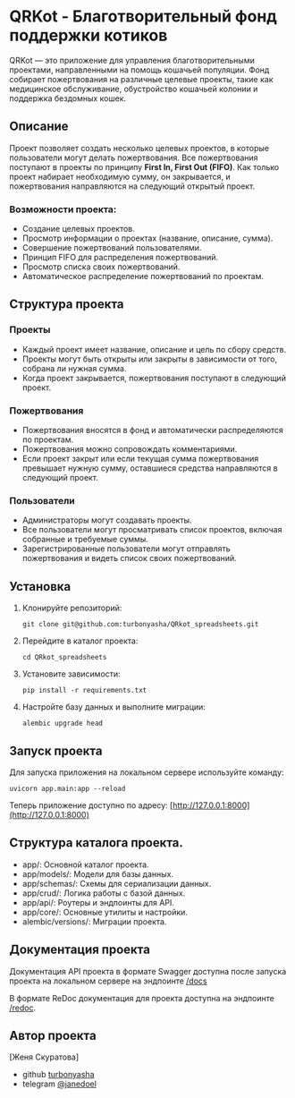 # QRKot - Благотворительный фонд поддержки котиков

QRKot — это приложение для управления благотворительными проектами, направленными на помощь кошачьей популяции. Фонд собирает пожертвования на различные целевые проекты, такие как медицинское обслуживание, обустройство кошачьей колонии и поддержка бездомных кошек.

## Описание

Проект позволяет создать несколько целевых проектов, в которые пользователи могут делать пожертвования. Все пожертвования поступают в проекты по принципу **First In, First Out (FIFO)**. Как только проект набирает необходимую сумму, он закрывается, и пожертвования направляются на следующий открытый проект.

### Возможности проекта:

- Создание целевых проектов.
- Просмотр информации о проектах (название, описание, сумма).
- Совершение пожертвований пользователями.
- Принцип FIFO для распределения пожертвований.
- Просмотр списка своих пожертвований.
- Автоматическое распределение пожертвований по проектам.

## Структура проекта

### Проекты

- Каждый проект имеет название, описание и цель по сбору средств.
- Проекты могут быть открыты или закрыты в зависимости от того, собрана ли нужная сумма.
- Когда проект закрывается, пожертвования поступают в следующий проект.

### Пожертвования

- Пожертвования вносятся в фонд и автоматически распределяются по проектам.
- Пожертвования можно сопровождать комментариями.
- Если проект закрыт или если текущая сумма пожертвования превышает нужную сумму, оставшиеся средства направляются в следующий проект.

### Пользователи

- Администраторы могут создавать проекты.
- Все пользователи могут просматривать список проектов, включая собранные и требуемые суммы.
- Зарегистрированные пользователи могут отправлять пожертвования и видеть список своих пожертвований.

## Установка

1. Клонируйте репозиторий:
    ```
    git clone git@github.com:turbonyasha/QRkot_spreadsheets.git
    ```
2. Перейдите в каталог проекта:
    ```
    cd QRkot_spreadsheets
    ```
3. Установите зависимости:
    ```
    pip install -r requirements.txt
    ```
4. Настройте базу данных и выполните миграции:
    ```
    alembic upgrade head
    ```

## Запуск проекта

Для запуска приложения на локальном сервере используйте команду:

```
uvicorn app.main:app --reload
```

Теперь приложение доступно по адресу: [http://127.0.0.1:8000](http://127.0.0.1:8000)

## Структура каталога проекта.
- app/: Основной каталог проекта.
- app/models/: Модели для базы данных.
- app/schemas/: Схемы для сериализации данных.
- app/crud/: Логика работы с базой данных.
- app/api/: Роутеры и эндпоинты для API.
- app/core/: Основные утилиты и настройки.
- alembic/versions/: Миграции проекта. 

## Документация проекта

Документация API проекта в формате Swagger доступна после запуска проекта на локальном сервере на эндпоинте [/docs](http://127.0.0.1:8000/docs)

В формате ReDoc документация для проекта доступна на эндпоинте [/redoc](http://127.0.0.1:8000/redoc).


## Автор проекта
[Женя Скуратова]
- github [turbonyasha](https://github.com/turbonyasha)
- telegram [@janedoel](https://t.me/janedoel)